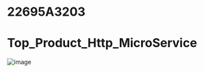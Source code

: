 # 22695A3203

# Top_Product_Http_MicroService

![image](https://github.com/user-attachments/assets/b1e68e72-d927-43cf-86da-23e3704f19ec)
